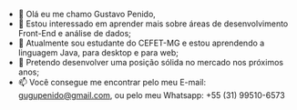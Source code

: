 - 👋 Olá eu me chamo Gustavo Penido,
- 👀 Estou interessado em aprender mais sobre áreas de desenvolvimento Front-End e análise de dados;
- 🌱 Atualmente sou estudante do CEFET-MG e estou aprendendo a linguagem Java, para desktop e para web;
- 💞️ Pretendo desenvolver uma posição sólida no mercado nos próximos anos;
- 📫 Você consegue me encontrar pelo meu E-mail: gugupenido@gmail.com, ou pelo meu Whatsapp: +55 (31) 99510-6573
